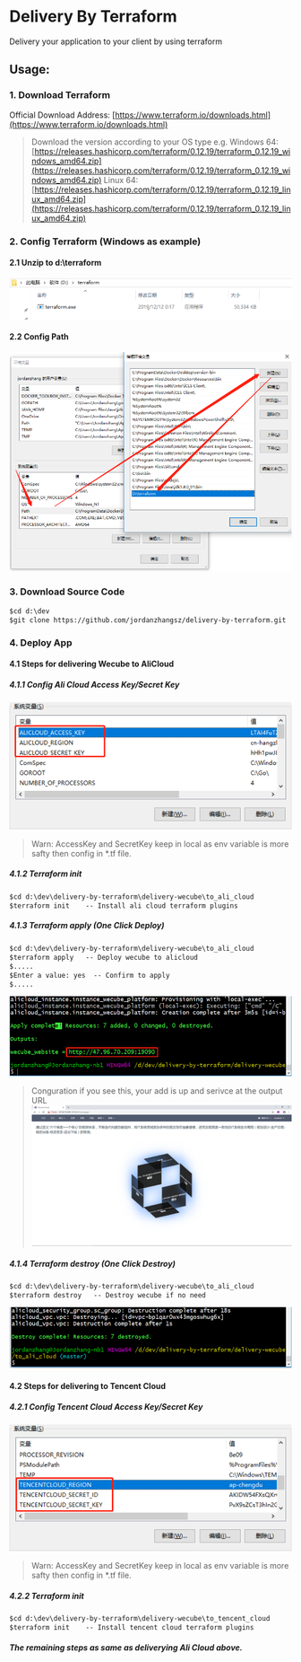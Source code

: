 # Delivery By Terraform
Delivery your application to your client by using terraform

## Usage:
### 1. Download Terraform
Official Download Address:
[https://www.terraform.io/downloads.html](https://www.terraform.io/downloads.html)
>Download the version according to your OS type
e.g. 
Windows 64: [https://releases.hashicorp.com/terraform/0.12.19/terraform_0.12.19_windows_amd64.zip](https://releases.hashicorp.com/terraform/0.12.19/terraform_0.12.19_windows_amd64.zip)
Linux 64: [https://releases.hashicorp.com/terraform/0.12.19/terraform_0.12.19_linux_amd64.zip](https://releases.hashicorp.com/terraform/0.12.19/terraform_0.12.19_linux_amd64.zip)

### 2. Config Terraform (Windows as example)
#### 2.1 Unzip to d:\terraform
![terraform location](docs/images/terraform_location.png) 
#### 2.2 Config Path
![terraform env path](docs/images/terraform_env_path.png)

### 3. Download Source Code
```
$cd d:\dev
$git clone https://github.com/jordanzhangsz/delivery-by-terraform.git
```

### 4. Deploy App
#### 4.1 Steps for delivering Wecube to AliCloud
##### 4.1.1 Config Ali Cloud Access Key/Secret Key 
![terraform ali cloud key](docs/images/terraform_ali_cloud_key.png)
>Warn: AccessKey and SecretKey keep in local as env variable is more safty then config in *.tf file. 
##### 4.1.2 Terraform init
```
$cd d:\dev\delivery-by-terraform\delivery-wecube\to_ali_cloud
$terraform init    -- Install ali cloud terraform plugins
```
##### 4.1.3 Terraform apply (One Click Deploy)
```
$cd d:\dev\delivery-by-terraform\delivery-wecube\to_ali_cloud
$terraform apply   -- Deploy wecube to alicloud
$.....
$Enter a value: yes  -- Confirm to apply
$.....
```
![terraform apply ](docs/images/terraform_ali_cloud_apply.png)
>Conguration if you see this, your add is up and serivce at the output URL
![wecube ](docs/images/wecube.png)


##### 4.1.4 Terraform destroy (One Click Destroy)
```
$cd d:\dev\delivery-by-terraform\delivery-wecube\to_ali_cloud
$terraform destroy   -- Destroy wecube if no need
```
![terraform deploy   ](docs/images/terraform_ali_cloud_destroy.png)

#### 4.2 Steps for delivering to Tencent Cloud
##### 4.2.1 Config Tencent Cloud Access Key/Secret Key 
![terraform tencent cloud key](docs/images/terraform_tencent_cloud_key.png)
>Warn: AccessKey and SecretKey keep in local as env variable is more safty then config in *.tf file. 

##### 4.2.2 Terraform init
```
$cd d:\dev\delivery-by-terraform\delivery-wecube\to_tencent_cloud
$terraform init    -- Install tencent cloud terraform plugins
```

##### The remaining steps as same as deliverying Ali Cloud above.
